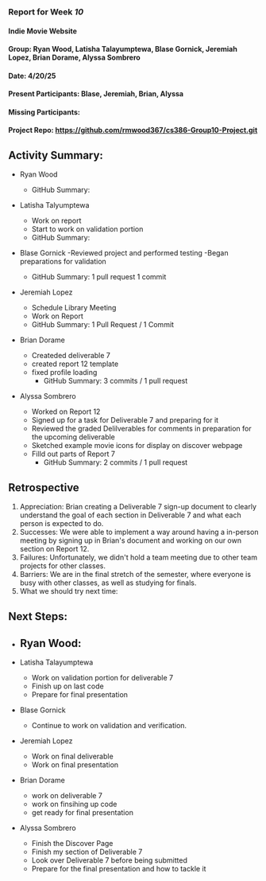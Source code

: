 ### Report for Week *10*

#### Indie Movie Website
#### Group: Ryan Wood, Latisha Talayumptewa, Blase Gornick, Jeremiah Lopez, Brian Dorame, Alyssa Sombrero
#### Date: 4/20/25
#### Present Participants: Blase, Jeremiah, Brian, Alyssa
#### Missing Participants: 
#### Project Repo: https://github.com/rmwood367/cs386-Group10-Project.git

## Activity Summary:
* Ryan Wood
    - GitHub Summary:

* Latisha Talyumptewa
    - Work on report
    - Start to work on validation portion
    - GitHub Summary:

* Blase Gornick
    -Reviewed project and performed testing
    -Began preparations for validation
    - GitHub Summary: 1 pull request 1 commit

* Jeremiah Lopez
    - Schedule Library Meeting
    - Work on Report
    - GitHub Summary: 1 Pull Request / 1 Commit

* Brian Dorame
  - Createded deliverable 7
  - created report 12 template
  - fixed profile loading
    - GitHub Summary: 3 commits / 1 pull request

* Alyssa Sombrero
  - Worked on Report 12
  - Signed up for a task for Deliverable 7 and preparing for it
  - Reviewed the graded Delilverables for comments in preparation for the upcoming deliverable
  - Sketched example movie icons for display on discover webpage
  - Filld out parts of Report 7 
    - GitHub Summary: 2 commits / 1 pull request

## Retrospective
1. Appreciation: Brian creating a Deliverable 7 sign-up document to clearly understand the goal of each section in Deliverable 7 and what each person is expected to do.
2. Successes: We were able to implement a way around having a in-person meeting by signing up in Brian's document and working on our own section on Report 12.
3. Failures: Unfortunately, we didn't hold a team meeting due to other team projects for other classes.
4. Barriers: We are in the final stretch of the semester, where everyone is busy with other classes, as well as studying for finals.
5. What we should try next time:

## Next Steps:
* Ryan Wood:
    -

* Latisha Talayumptewa
    - Work on validation portion for deliverable 7
    - Finish up on last code
    - Prepare for final presentation

* Blase Gornick
    - Continue to work on validation and verification.

* Jeremiah Lopez
    - Work on final deliverable
    - Work on final presentation

* Brian Dorame
    - work on deliverable 7
    - work on finsihing up code
    - get ready for final presentation

* Alyssa Sombrero
    - Finish the Discover Page
    - Finish my section of Deliverable 7
    - Look over Deliverable 7 before being submitted
    - Prepare for the final presentation and how to tackle it
